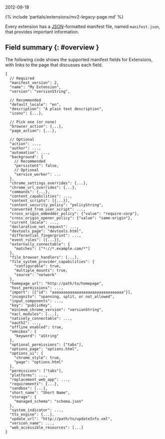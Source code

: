 2012-09-18

{% include ‘partials/extensions/mv2-legacy-page.md’ %}

Every extension has a [JSON](https://www.json.org)-formatted manifest file, named `manifest.json`, that provides important information.

## Field summary {: \#overview }

The following code shows the supported manifest fields for Extensions, with links to the page that discusses each field.

    {
      // Required
      "manifest_version": 2,
      "name": "My Extension",
      "version": "versionString",

      // Recommended
      "default_locale": "en",
      "description": "A plain text description",
      "icons": {...},

      // Pick one (or none)
      "browser_action": {...},
      "page_action": {...},

      // Optional
      "action": ...,
      "author": ...,
      "automation": ...,
      "background": {
        // Recommended
        "persistent": false,
        // Optional
        "service_worker": ...
      },
      "chrome_settings_overrides": {...},
      "chrome_url_overrides": {...},
      "commands": {...},
      "content_capabilities": ...,
      "content_scripts": [{...}],
      "content_security_policy": "policyString",
      "converted_from_user_script": ...,
      "cross_origin_embedder_policy": {"value": "require-corp"},
      "cross_origin_opener_policy": {"value": "same-origin"},
      "current_locale": ...,
      "declarative_net_request": ...,
      "devtools_page": "devtools.html",
      "differential_fingerprint": ...,
      "event_rules": [{...}],
      "externally_connectable": {
        "matches": ["*://*.example.com/*"]
      },
      "file_browser_handlers": [...],
      "file_system_provider_capabilities": {
        "configurable": true,
        "multiple_mounts": true,
        "source": "network"
      },
      "homepage_url": "http://path/to/homepage",
      "host_permissions": ...,
      "import": [{"id": "aaaaaaaaaaaaaaaaaaaaaaaaaaaaaaaa"}],
      "incognito": "spanning, split, or not_allowed",
      "input_components": ...,
      "key": "publicKey",
      "minimum_chrome_version": "versionString",
      "nacl_modules": [...],
      "natively_connectable": ...,
      "oauth2": ...,
      "offline_enabled": true,
      "omnibox": {
        "keyword": "aString"
      },
      "optional_permissions": ["tabs"],
      "options_page": "options.html",
      "options_ui": {
        "chrome_style": true,
        "page": "options.html"
      },
      "permissions": ["tabs"],
      "platforms": ...,
      "replacement_web_app": ...,
      "requirements": {...},
      "sandbox": [...],
      "short_name": "Short Name",
      "storage": {
        "managed_schema": "schema.json"
      },
      "system_indicator": ...,
      "tts_engine": {...},
      "update_url": "http://path/to/updateInfo.xml",
      "version_name": ...,
      "web_accessible_resources": [...]
    }
